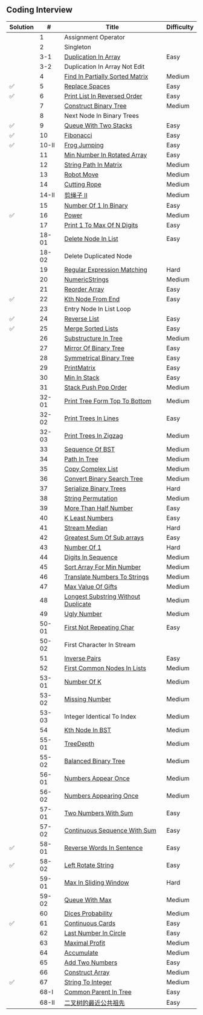 
## Coding Interview

| Solution    | #    | Title    | Difficulty |
| ----------- | -----|--------------------------------------|----------- |
|             | 1    | Assignment Operator                  |        |
|             | 2    | Singleton                            |      |
|             | 3-1  | [Duplication In Array](https://leetcode-cn.com/problems/shu-zu-zhong-zhong-fu-de-shu-zi-lcof) | Easy  |
|             | 3-2  | Duplication In Array Not Edit        |      |
|             | 4    | [Find In Partially Sorted Matrix](https://leetcode-cn.com/problems/er-wei-shu-zu-zhong-de-cha-zhao-lcof) | Medium |
|      ✅       | 5    | [Replace Spaces](https://leetcode-cn.com/problems/ti-huan-kong-ge-lcof) | Easy     |
|      ✅       | 6    | [Print List In Reversed Order](https://leetcode-cn.com/problems/cong-wei-dao-tou-da-yin-lian-biao-lcof) | Easy       |
|             | 7    | [Construct Binary Tree](https://leetcode-cn.com/problems/zhong-jian-er-cha-shu-lcof) | Medium     |
|             | 8    | Next Node In Binary Trees            |      |
|      ✅       | 9    | [Queue With Two Stacks](https://leetcode-cn.com/problems/yong-liang-ge-zhan-shi-xian-dui-lie-lcof) | Easy  |
|      ✅       | 10   | [Fibonacci](https://leetcode-cn.com/problems/fei-bo-na-qi-shu-lie-lcof) | Easy  |
|      ✅       | 10-II | [Frog Jumping](https://leetcode-cn.com/problems/qing-wa-tiao-tai-jie-wen-ti-lcof) | Easy |
|             | 11   | [Min Number In Rotated Array](https://leetcode-cn.com/problems/xuan-zhuan-shu-zu-de-zui-xiao-shu-zi-lcof) | Easy       |
|             | 12    | [String Path In Matrix](https://leetcode-cn.com/problems/ju-zhen-zhong-de-lu-jing-lcof) | Medium |
|             | 13    | [Robot Move](https://leetcode-cn.com/problems/ji-qi-ren-de-yun-dong-fan-wei-lcof) | Medium     |
|             | 14    | [Cutting Rope](https://leetcode-cn.com/problems/jian-sheng-zi-lcof) | Medium     |
|             | 14-II | [剪绳子 II](https://leetcode-cn.com/problems/jian-sheng-zi-ii-lcof) | Medium |
|             | 15    | [Number Of 1 In Binary](https://leetcode-cn.com/problems/er-jin-zhi-zhong-1de-ge-shu-lcof) | Easy |
|      ✅       | 16    | [Power](https://leetcode-cn.com/problems/shu-zhi-de-zheng-shu-ci-fang-lcof) | Medium |
|             | 17    | [Print 1 To Max Of N Digits](https://leetcode-cn.com/problems/da-yin-cong-1dao-zui-da-de-nwei-shu-lcof) | Easy  |
|             | 18-01 | [Delete Node In List](https://leetcode-cn.com/problems/da-yin-cong-1dao-zui-da-de-nwei-shu-lcof) | Easy  |
|             | 18-02 | Delete Duplicated Node              |      |
|             | 19    | [Regular Expression Matching](https://leetcode-cn.com/problems/zheng-ze-biao-da-shi-pi-pei-lcof) | Hard  |
|             | 20    | [NumericStrings](https://leetcode-cn.com/problems/biao-shi-shu-zhi-de-zi-fu-chuan-lcof) | Medium     |
|             | 21    | [Reorder Array](https://leetcode-cn.com/problems/diao-zheng-shu-zu-shun-xu-shi-qi-shu-wei-yu-ou-shu-qian-mian-lcof) | Easy    |
|       ✅      | 22    | [Kth Node From End](https://leetcode-cn.com/problems/lian-biao-zhong-dao-shu-di-kge-jie-dian-lcof) | Easy  |
|             | 23    | Entry Node In List Loop             |      |
|       ✅      | 24    | [Reverse List](https://leetcode-cn.com/problems/fan-zhuan-lian-biao-lcof) | Easy  |
|       ✅      | 25    | [Merge Sorted Lists](https://leetcode-cn.com/problems/he-bing-liang-ge-pai-xu-de-lian-biao-lcof) | Easy |
|             | 26    | [Substructure In Tree](https://leetcode-cn.com/problems/shu-de-zi-jie-gou-lcof) | Medium |
|             | 27    | [Mirror Of Binary Tree](https://leetcode-cn.com/problems/er-cha-shu-de-jing-xiang-lcof) | Easy  |
|             | 28    | [Symmetrical Binary Tree](https://leetcode-cn.com/problems/dui-cheng-de-er-cha-shu-lcof) | Easy  |
|             | 29    | [PrintMatrix](https://leetcode-cn.com/problems/shun-shi-zhen-da-yin-ju-zhen-lcof) | Easy  |
|             | 30    | [Min In Stack](https://leetcode-cn.com/problems/bao-han-minhan-shu-de-zhan-lcof) | Easy |
|             | 31    | [Stack Push Pop Order](https://leetcode-cn.com/problems/zhan-de-ya-ru-dan-chu-xu-lie-lcof) | Medium  |
|             | 32-01 | [Print Tree Form Top To Bottom](https://leetcode-cn.com/problems/cong-shang-dao-xia-da-yin-er-cha-shu-lcof) | Medium |
|             | 32-02 | [Print Trees In Lines](https://leetcode-cn.com/problems/cong-shang-dao-xia-da-yin-er-cha-shu-ii-lcof) | Easy |
|             | 32-03 | [Print Trees In Zigzag](https://leetcode-cn.com/problems/cong-shang-dao-xia-da-yin-er-cha-shu-iii-lcof) | Medium     |
|             | 33    | [Sequence Of BST](https://leetcode-cn.com/problems/er-cha-sou-suo-shu-de-hou-xu-bian-li-xu-lie-lcof) | Medium     |
|             | 34    | [Path In Tree](https://leetcode-cn.com/problems/er-cha-shu-zhong-he-wei-mou-yi-zhi-de-lu-jing-lcof) | Medium     |
|             | 35    | [Copy Complex List](https://leetcode-cn.com/problems/fu-za-lian-biao-de-fu-zhi-lcof) | Medium     |
|             | 36    | [Convert Binary Search Tree](https://leetcode-cn.com/problems/er-cha-sou-suo-shu-yu-shuang-xiang-lian-biao-lcof) | Medium  |
|             | 37    | [Serialize Binary Trees](https://leetcode-cn.com/problems/xu-lie-hua-er-cha-shu-lcof) | Hard  |
|             | 38    | [String Permutation](https://leetcode-cn.com/problems/zi-fu-chuan-de-pai-lie-lcof) | Medium     |
|             | 39    | [More Than Half Number](https://leetcode-cn.com/problems/shu-zu-zhong-chu-xian-ci-shu-chao-guo-yi-ban-de-shu-zi-lcof) | Easy  |
|             | 40    | [K Least Numbers](https://leetcode-cn.com/problems/zui-xiao-de-kge-shu-lcof) | Easy  |
|             | 41    | [Stream Median](https://leetcode-cn.com/problems/shu-ju-liu-zhong-de-zhong-wei-shu-lcof) | Hard    |
|             | 42    | [Greatest Sum Of Sub arrays](https://leetcode-cn.com/problems/lian-xu-zi-shu-zu-de-zui-da-he-lcof) | Easy  |
|             | 43    | [Number Of 1](https://leetcode-cn.com/problems/1nzheng-shu-zhong-1chu-xian-de-ci-shu-lcof) | Hard  |
|             | 44    | [Digits In Sequence](https://leetcode-cn.com/problems/shu-zi-xu-lie-zhong-mou-yi-wei-de-shu-zi-lcof) | Medium     |
|             | 45    | [Sort Array For Min Number](https://leetcode-cn.com/problems/ba-shu-zu-pai-cheng-zui-xiao-de-shu-lcof) | Medium     |
|             | 46    | [Translate Numbers To Strings](https://leetcode-cn.com/problems/ba-shu-zi-fan-yi-cheng-zi-fu-chuan-lcof) | Medium  |
|             | 47    | [Max Value Of Gifts](https://leetcode-cn.com/problems/li-wu-de-zui-da-jie-zhi-lcof) | Medium     |
|             | 48    | [Longest Substring Without Duplicate](https://leetcode-cn.com/problems/zui-chang-bu-han-zhong-fu-zi-fu-de-zi-zi-fu-chuan-lcof) | Medium     |
|             | 49    | [Ugly Number](https://leetcode-cn.com/problems/chou-shu-lcof) | Medium     |
|             | 50-01 | [First Not Repeating Char](https://leetcode-cn.com/problems/di-yi-ge-zhi-chu-xian-yi-ci-de-zi-fu-lcof) | Easy  |
|             | 50-02 | First Character In Stream           |      |
|             | 51    | [Inverse Pairs](https://leetcode-cn.com/problems/shu-zu-zhong-de-ni-xu-dui-lcof) | Easy       |
|             | 52    | [First Common Nodes In Lists](https://leetcode-cn.com/problems/liang-ge-lian-biao-de-di-yi-ge-gong-gong-jie-dian-lcof) | Medium     |
|             | 53-01 | [Number Of K](https://leetcode-cn.com/problems/zai-pai-xu-shu-zu-zhong-cha-zhao-shu-zi-lcof) | Medium     |
|             | 53-02 | [Missing Number](https://leetcode-cn.com/problems/que-shi-de-shu-zi-lcof) | Medium     |
|             | 53-03 | Integer Identical To Index          | Medium     |
|             | 54    | [Kth Node In BST](https://leetcode-cn.com/problems/er-cha-sou-suo-shu-de-di-kda-jie-dian-lcof) | Medium     |
|             | 55-01 | [TreeDepth](https://leetcode-cn.com/problems/er-cha-shu-de-shen-du-lcof) | Medium     |
|             | 55-02 | [Balanced Binary Tree](https://leetcode-cn.com/problems/ping-heng-er-cha-shu-lcof) | Medium     |
|             | 56-01 | [Numbers Appear Once](https://leetcode-cn.com/problems/shu-zu-zhong-shu-zi-chu-xian-de-ci-shu-lcof) | Medium |
|             | 56-02 | [Numbers Appearing Once](https://leetcode-cn.com/problems/shu-zu-zhong-shu-zi-chu-xian-de-ci-shu-ii-lcof) | Medium |
|             | 57-01 | [Two Numbers With Sum](https://leetcode-cn.com/problems/he-wei-sde-liang-ge-shu-zi-lcof) | Easy  |
|             | 57-02 | [Continuous Sequence With Sum](https://leetcode-cn.com/problems/he-wei-sde-lian-xu-zheng-shu-xu-lie-lcof) | Easy  |
|      ✅       | 58-01 | [Reverse Words In Sentence](https://leetcode-cn.com/problems/fan-zhuan-dan-ci-shun-xu-lcof) | Easy     |
|      ✅       | 58-02 | [Left Rotate String](https://leetcode-cn.com/problems/zuo-xuan-zhuan-zi-fu-chuan-lcof) | Easy     |
|             | 59-01 | [Max In Sliding Window](https://leetcode-cn.com/problems/hua-dong-chuang-kou-de-zui-da-zhi-lcof) | Hard  |
|             | 59-02 | [Queue With Max](https://leetcode-cn.com/problems/dui-lie-de-zui-da-zhi-lcof) | Medium     |
|             | 60    | [Dices Probability](https://leetcode-cn.com/problems/nge-tou-zi-de-dian-shu-lcof) | Medium     |
|      ✅       | 61    | [Continuous Cards](https://leetcode-cn.com/problems/bu-ke-pai-zhong-de-shun-zi-lcof) | Easy       |
|             | 62    | [Last Number In Circle](https://leetcode-cn.com/problems/yuan-quan-zhong-zui-hou-sheng-xia-de-shu-zi-lcof) | Easy  |
|             | 63    | [Maximal Profit](https://leetcode-cn.com/problems/gu-piao-de-zui-da-li-run-lcof) | Medium     |
|             | 64    | [Accumulate](https://leetcode-cn.com/problems/qiu-12n-lcof) | Medium     |
|             | 65    | [Add Two Numbers](https://leetcode-cn.com/problems/bu-yong-jia-jian-cheng-chu-zuo-jia-fa-lcof) | Easy  |
|             | 66    | [Construct Array](https://leetcode-cn.com/problems/gou-jian-cheng-ji-shu-zu-lcof) | Medium     |
|       ✅      | 67    | [String To Integer](https://leetcode-cn.com/problems/ba-zi-fu-chuan-zhuan-huan-cheng-zheng-shu-lcof) | Medium     |
|             | 68-I | [Common Parent In Tree](https://leetcode-cn.com/problems/er-cha-sou-suo-shu-de-zui-jin-gong-gong-zu-xian-lcof) | Easy     |
| | 68-II | [二叉树的最近公共祖先](https://leetcode-cn.com/problems/er-cha-shu-de-zui-jin-gong-gong-zu-xian-lcof) | Easy |
